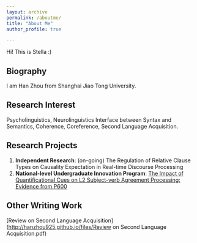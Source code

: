 ```yaml
---
layout: archive
permalink: /aboutme/
title: "About Me"
author_profile: true

---
```

Hi! This is Stella :)


Biography
------
I am Han Zhou from Shanghai Jiao Tong University.



Research Interest
------

 Psycholinguistics, Neurolinguistics
 Interface between Syntax and Semantics, Coherence, Coreference, Second Language Acquisition.



Research Projects
------

 1. **Independent Research**: (on-going) 
    The Regulation of Relative Clause Types on Causality Expectation in Real-time Discourse Processing
 2. **National-level Undergraduate Innovation Program**: 
    [The Impact of Quantificational Cues on L2 Subject-verb Agreement Processing: Evidence from P600](http://hanzhou925.github.io/files/项目研究论文.pdf)


Other Writing Work
------
 [Review on Second Language Acquisition](http://hanzhou925.github.io/files/Review on Second Language Acquisition.pdf)


